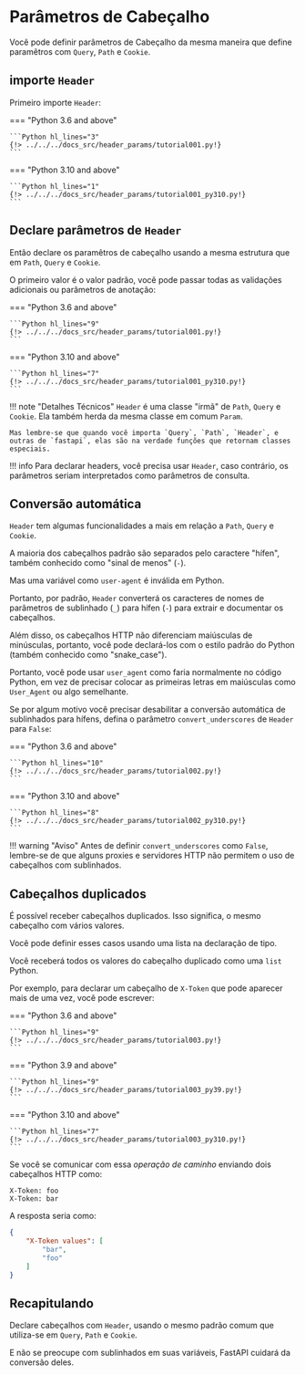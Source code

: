 # Parâmetros de Cabeçalho

Você pode definir parâmetros de Cabeçalho da mesma maneira que define paramêtros com `Query`, `Path` e `Cookie`.

## importe `Header`

Primeiro importe `Header`:

=== "Python 3.6 and above"

    ```Python hl_lines="3"
    {!> ../../../docs_src/header_params/tutorial001.py!}
    ```

=== "Python 3.10 and above"

    ```Python hl_lines="1"
    {!> ../../../docs_src/header_params/tutorial001_py310.py!}
    ```

## Declare parâmetros de `Header`

Então declare os paramêtros de cabeçalho usando a mesma estrutura que em `Path`, `Query` e `Cookie`.

O primeiro valor é o valor padrão, você pode passar todas as validações adicionais ou parâmetros de anotação:

=== "Python 3.6 and above"

    ```Python hl_lines="9"
    {!> ../../../docs_src/header_params/tutorial001.py!}
    ```

=== "Python 3.10 and above"

    ```Python hl_lines="7"
    {!> ../../../docs_src/header_params/tutorial001_py310.py!}
    ```

!!! note "Detalhes Técnicos"
    `Header` é uma classe "irmã" de `Path`, `Query` e `Cookie`. Ela também herda da mesma classe em comum `Param`.

    Mas lembre-se que quando você importa `Query`, `Path`, `Header`, e outras de `fastapi`, elas são na verdade funções que retornam classes especiais.

!!! info
    Para declarar headers, você precisa usar `Header`, caso contrário, os parâmetros seriam interpretados como parâmetros de consulta.

## Conversão automática

`Header` tem algumas funcionalidades a mais em relação a `Path`, `Query` e `Cookie`.

A maioria dos cabeçalhos padrão são separados pelo caractere "hífen", também conhecido como "sinal de menos" (`-`).

Mas uma variável como `user-agent` é inválida em Python.

Portanto, por padrão, `Header` converterá os caracteres de nomes de parâmetros de sublinhado (`_`) para hífen (`-`) para extrair e documentar os cabeçalhos.

Além disso, os cabeçalhos HTTP não diferenciam maiúsculas de minúsculas, portanto, você pode declará-los com o estilo padrão do Python (também conhecido como "snake_case").

Portanto, você pode usar `user_agent` como faria normalmente no código Python, em vez de precisar colocar as primeiras letras em maiúsculas como `User_Agent` ou algo semelhante.

Se por algum motivo você precisar desabilitar a conversão automática de sublinhados para hífens, defina o parâmetro `convert_underscores` de `Header` para `False`:

=== "Python 3.6 and above"

    ```Python hl_lines="10"
    {!> ../../../docs_src/header_params/tutorial002.py!}
    ```

=== "Python 3.10 and above"

    ```Python hl_lines="8"
    {!> ../../../docs_src/header_params/tutorial002_py310.py!}
    ```

!!! warning "Aviso"
    Antes de definir `convert_underscores` como `False`, lembre-se de que alguns proxies e servidores HTTP não permitem o uso de cabeçalhos com sublinhados.

## Cabeçalhos duplicados

É possível receber cabeçalhos duplicados. Isso significa, o mesmo cabeçalho com vários valores.

Você pode definir esses casos usando uma lista na declaração de tipo.

Você receberá todos os valores do cabeçalho duplicado como uma `list` Python.

Por exemplo, para declarar um cabeçalho de `X-Token` que pode aparecer mais de uma vez, você pode escrever:

=== "Python 3.6 and above"

    ```Python hl_lines="9"
    {!> ../../../docs_src/header_params/tutorial003.py!}
    ```

=== "Python 3.9 and above"

    ```Python hl_lines="9"
    {!> ../../../docs_src/header_params/tutorial003_py39.py!}
    ```

=== "Python 3.10 and above"

    ```Python hl_lines="7"
    {!> ../../../docs_src/header_params/tutorial003_py310.py!}
    ```

Se você se comunicar com essa *operação de caminho* enviando dois cabeçalhos HTTP como:

```
X-Token: foo
X-Token: bar
```

A resposta seria como:

```JSON
{
    "X-Token values": [
        "bar",
        "foo"
    ]
}
```

## Recapitulando

Declare cabeçalhos com `Header`, usando o mesmo padrão comum que utiliza-se em `Query`, `Path` e `Cookie`.

E não se preocupe com sublinhados em suas variáveis, FastAPI cuidará da conversão deles.
